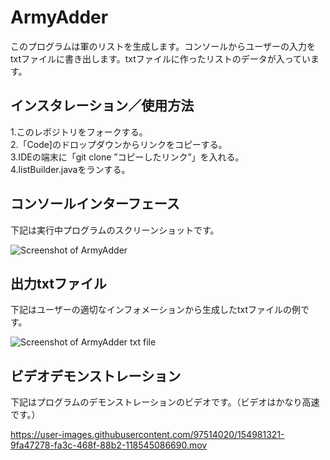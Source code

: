 # ArmyAdder
このプログラムは軍のリストを生成します。コンソールからユーザーの入力をtxtファイルに書き出します。txtファイルに作ったリストのデータが入っています。

## インスタレーション／使用方法
1.このレポジトリをフォークする。<br>
2.「Code]のドロップダウンからリンクをコピーする。<br>
3.IDEの端末に「git clone ”コピーしたリンク”」を入れる。<br>
4.listBuilder.javaをランする。<br>

## コンソールインターフェース
下記は実行中プログラムのスクリーンショットです。

![Screenshot of ArmyAdder](https://user-images.githubusercontent.com/97514020/154974061-d564738c-fa5c-49ae-9d96-2d40b9d94ded.png)


## 出力txtファイル
下記はユーザーの適切なインフォメーションから生成したtxtファイルの例です。

![Screenshot of ArmyAdder txt file](https://user-images.githubusercontent.com/97514020/154974375-7c7aff52-5613-4cdb-99d1-60450754b8f3.png)

## ビデオデモンストレーション
下記はプログラムのデモンストレーションのビデオです。（ビデオはかなり高速です。）

https://user-images.githubusercontent.com/97514020/154981321-9fa47278-fa3c-468f-88b2-118545086690.mov

